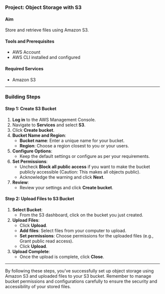 ### Project: Object Storage with S3

#### Aim
Store and retrieve files using Amazon S3.

#### Tools and Prerequisites
- AWS Account
- AWS CLI installed and configured

#### Required Services
- Amazon S3

---

### Building Steps

#### Step 1: Create S3 Bucket
1. **Log in** to the AWS Management Console.
2. Navigate to **Services** and select **S3**.
3. Click **Create bucket**.
4. **Bucket Name and Region**:
   - **Bucket name**: Enter a unique name for your bucket.
   - **Region**: Choose a region closest to you or your users.
5. **Configure Options**:
   - Keep the default settings or configure as per your requirements.
6. **Set Permissions**:
   - Uncheck **Block all public access** if you want to make the bucket publicly accessible (Caution: This makes all objects public).
   - Acknowledge the warning and click **Next**.
7. **Review**:
   - Review your settings and click **Create bucket**.

#### Step 2: Upload Files to S3 Bucket
1. **Select Bucket**:
   - From the S3 dashboard, click on the bucket you just created.
2. **Upload Files**:
   - Click **Upload**.
   - **Add files**: Select files from your computer to upload.
   - **Set permissions**: Choose permissions for the uploaded files (e.g., Grant public read access).
   - Click **Upload**.
3. **Upload Complete**:
   - Once the upload is complete, click **Close**.

---

By following these steps, you've successfully set up object storage using Amazon S3 and uploaded files to your S3 bucket. Remember to manage bucket permissions and configurations carefully to ensure the security and accessibility of your stored files.
